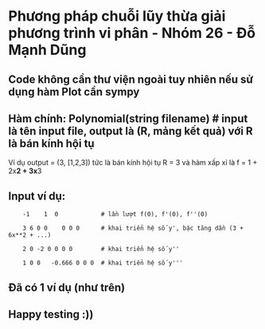# Phương pháp chuỗi lũy thừa giải phương trình vi phân - Nhóm 26 - Đỗ Mạnh Dũng

## Code không cần thư viện ngoài tuy nhiên nếu sử dụng hàm Plot cần sympy

## Hàm chính: Polynomial(string filename)   # input là tên input file, output là (R, mảng kết quả) với R là bán kính hội tụ
Ví dụ output = (3, [1,2,3]) tức là bán kính hội tụ R = 3 và hàm xấp xỉ là f = 1 + 2x**2 + 3x**3
## Input ví dụ:

```
    -1    1  0            # lần lượt f(0), f'(0), f''(0)

    3 6 0 0    0 0 0      # khai triển hệ số y', bậc tăng dần (3 + 6x**2 + ...)

    2 0 -2 0 0 0 0        # khai triển hệ số y''

    1 0 0   -0.666 0 0 0  # khai triển hệ số y'''
```

## Đã có 1 ví dụ (như trên)

## Happy testing :))
